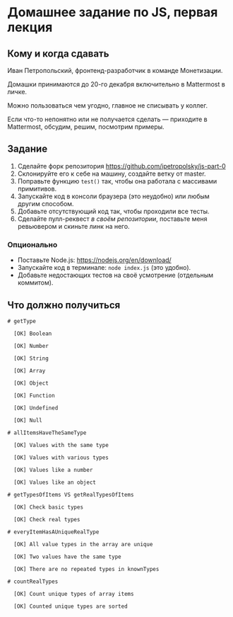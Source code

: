 # Домашнее задание по JS, первая лекция

## Кому и когда сдавать

Иван Петропольский, фронтенд-разработчик в команде Монетизации.

Домашки принимаются до 20-го декабря включительно в Mattermost в личке.

Можно пользоваться чем угодно, главное не списывать у коллег.

Если что-то непонятно или не получается сделать — приходите в Mattermost, обсудим, решим, посмотрим примеры.


## Задание

1) Сделайте форк репозитория https://github.com/ipetropolsky/js-part-0
2) Склонируйте его к себе на машину, создайте ветку от master.
3) Поправьте функцию `test()` так, чтобы она работала с массивами примитивов.
4) Запускайте код в консоли браузера (это неудобно) или любым другим способом.
5) Добавьте отсутствующий код так, чтобы проходили все тесты.
6) Сделайте пулл-реквест *в своём репозитории*, поставьте меня ревьювером и скиньте линк на него.

### Опционально

* Поставьте Node.js: https://nodejs.org/en/download/
* Запускайте код в терминале: `node index.js` (это удобно).
* Добавьте недостающих тестов на своё усмотрение (отдельным коммитом).

## Что должно получиться

```
# getType

  [OK] Boolean
  
  [OK] Number
  
  [OK] String
  
  [OK] Array
  
  [OK] Object
  
  [OK] Function
  
  [OK] Undefined
  
  [OK] Null
  
# allItemsHaveTheSameType

  [OK] Values with the same type
  
  [OK] Values with various types
  
  [OK] Values like a number
  
  [OK] Values like an object
  
# getTypesOfItems VS getRealTypesOfItems

  [OK] Check basic types
  
  [OK] Check real types
  
# everyItemHasAUniqueRealType

  [OK] All value types in the array are unique
  
  [OK] Two values have the same type
  
  [OK] There are no repeated types in knownTypes
  
# countRealTypes

  [OK] Count unique types of array items
  
  [OK] Counted unique types are sorted
```

